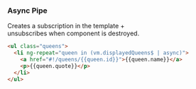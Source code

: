 ### Async Pipe

Creates a subscription in the template +<br /> unsubscribes when component is destroyed.

```html
<ul class="queens">
  <li ng-repeat="queen in (vm.displayedQueens$ | async)">
    <a href="#!/queens/{{queen.id}}">{{queen.name}}</a>
    <p>{{queen.quote}}</p>
  </li>
</ul>
```